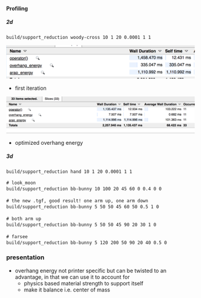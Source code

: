 
#### Profiling 

##### 2d

```
build/support_reduction woody-cross 10 1 20 0.0001 1 1
```

![](2018-11-26-22-05-54.png)
+ first iteration



![](2018-11-26-23-04-03.png)
+ optimized overhang energy


##### 3d

```
build/support_reduction hand 10 1 20 0.0001 1 1
```

```
# look_moon
build/support_reduction bb-bunny 10 100 20 45 60 0 0.4 0 0

# the new .tgf, good result! one arm up, one arm down
build/support_reduction bb-bunny 5 50 50 45 60 50 0.5 1 0

# both arm up 
build/support_reduction bb-bunny 5 50 50 45 90 20 30 1 0

# farsee
build/support_reduction bb-bunny 5 120 200 50 90 20 40 0.5 0
```


### presentation 

+ overhang energy not printer specific but can be twisted to an advantage, in that we can use it to account for 
    + physics based material strength to support itself
    + make it balance i.e. center of mass